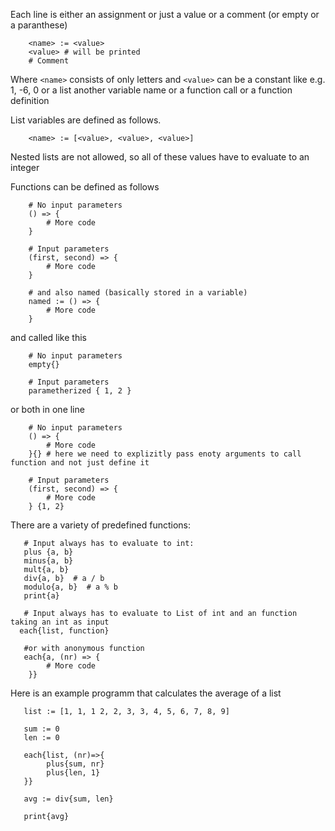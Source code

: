 Each line is either an assignment or just a value or a comment (or empty or a paranthese)
```
    <name> := <value>
    <value> # will be printed
    # Comment
```
Where `<name>` consists of only letters and `<value>` can be 
    a constant like e.g. 1, -6, 0 or
    a list
    another variable name or
    a function call or
    a function definition

List variables are defined as follows.
```
    <name> := [<value>, <value>, <value>]
```
Nested lists are not allowed, so all of these values have to evaluate to an integer

Functions can be defined as follows 
```
    # No input parameters
    () => {
        # More code
    }
    
    # Input parameters
    (first, second) => {
        # More code
    }
    
    # and also named (basically stored in a variable)
    named := () => {
        # More code
    }
```

and called like this
```
    # No input parameters
    empty{}
    
    # Input parameters
    parametherized { 1, 2 }
```

or both in one line
```
    # No input parameters
    () => {
        # More code
    }{} # here we need to explizitly pass enoty arguments to call function and not just define it
    
    # Input parameters
    (first, second) => {
        # More code
    } {1, 2}
```

There are a variety of predefined functions:
```
   # Input always has to evaluate to int:
   plus {a, b}
   minus{a, b}
   mult{a, b}
   div{a, b}  # a / b
   modulo{a, b}  # a % b
   print{a}
    
   # Input always has to evaluate to List of int and an function taking an int as input
  each{list, function}
   
   #or with anonymous function
   each{a, (nr) => {
        # More code
    }}
```

Here is an example programm that calculates the average of a list

```
   list := [1, 1, 1 2, 2, 3, 3, 4, 5, 6, 7, 8, 9]
   
   sum := 0
   len := 0
   
   each{list, (nr)=>{
        plus{sum, nr}
        plus{len, 1}
   }}
   
   avg := div{sum, len}
   
   print{avg}
```